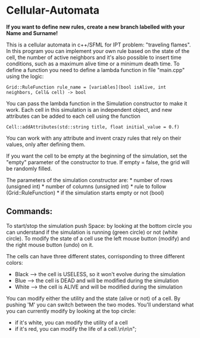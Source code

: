 # Cellular-Automata

**If you want to define new rules, create a new branch labelled with your Name and Surname!**

This is a cellular automata in c++/SFML for IPT problem: "traveling flames".
In this program you can implement your own rule based on the state of the cell, the number of active neighbors and it's also possible to insert time conditions,
such as a maximum alive time or a minimum death time.
To define a function you need to define a lambda function in file "main.cpp" using the logic:

    Grid::RuleFunction rule_name = [variables](bool isAlive, int neighbors, Cell& cell) -> bool

You can pass the lambda function in the Simulation constructor to make it work.
Each cell in this simulation is an independent object, and new attributes can be added to each cell using the function
    
    Cell::addAttributes(std::string title, float initial_value = 0.f)

You can work with any attribute and invent crazy rules that rely on their values, only after defining them.

If you want the cell to be empty at the beginning of the simulation, set the "empty" parameter of the constructor to true.
If empty = false, the grid will be randomly filled.

The parameters of the simulation constructor are:
    * number of rows (unsigned int)
    * number of columns (unsigned int)
    * rule to follow (Grid::RuleFunction)
    * if the simulation starts empty or not (bool)


## Commands:

To start/stop the simulation push Space: by looking at the bottom circle you can understand if the simulation is running (green circle) or not (white circle). 
To modify the state of a cell use the left mouse button (modify) and the right mouse button (undo) on it.

The cells can have three different states, corrisponding to three different colors:
* Black --> the cell is USELESS, so it won't evolve during the simulation
* Blue --> the cell is DEAD and will be modified during the simulation
* White --> the cell is ALIVE and will be modified during the simulation

You can modify either the utility and the state (alive or not) of a cell. By pushing 'M' you can switch between the two modes. You'll understand what you can currently modify by looking at the top circle:
* if it's white, you can modify the utility of a cell
* if it's red, you can modify the life of a cell.\n\n\n";
